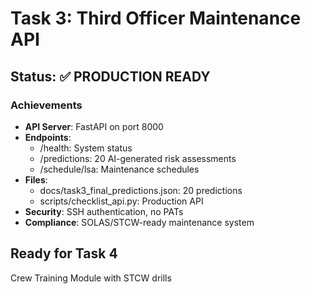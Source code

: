 # Task 3: Third Officer Maintenance API

## Status: ✅ PRODUCTION READY

### Achievements
- **API Server**: FastAPI on port 8000
- **Endpoints**:
  - /health: System status
  - /predictions: 20 AI-generated risk assessments
  - /schedule/lsa: Maintenance schedules
- **Files**:
  - docs/task3_final_predictions.json: 20 predictions
  - scripts/checklist_api.py: Production API
- **Security**: SSH authentication, no PATs
- **Compliance**: SOLAS/STCW-ready maintenance system

## Ready for Task 4
Crew Training Module with STCW drills
